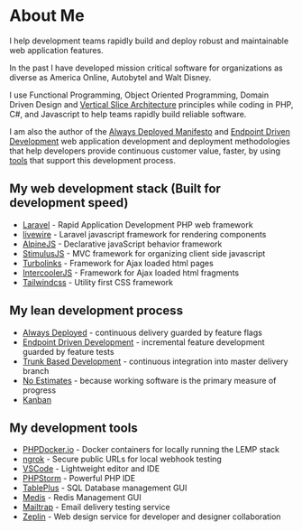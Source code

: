 # About Me

I help development teams rapidly build and deploy robust and maintainable web application features.

In the past I have developed mission critical software for organizations as diverse as America Online, Autobytel and Walt Disney.

I use Functional Programming, Object Oriented Programming, Domain Driven Design and [Vertical Slice Architecture](https://jimmybogard.com/vertical-slice-architecture/) principles while coding in PHP, C#, and Javascript to help teams rapidly build reliable software.

I am also the author of the [Always Deployed Manifesto](https://alwaysdeployed.com) and [Endpoint Driven Development](https://alwaysdeployed.com/endpoint-driven-development) web application development and deployment methodologies that help developers provide continuous customer value, faster, by using [tools](https://alwaysdeployed.com/tools) that support this development process.

## My web development stack (Built for development speed)

+ [Laravel](https://laravel.com) - Rapid Application Development PHP web framework
+ [livewire](https://laravel-livewire.com) - Laravel javascript framework for rendering components
+ [AlpineJS](https://laravel-livewire.com/docs/alpine-js) -  Declarative javaScript behavior framework
+ [StimulusJS](https://stimulusjs.org) - MVC framework for organizing client side javascript
+ [Turbolinks](https://github.com/turbolinks/turbolinks) - Framework for Ajax loaded html pages
+ [IntercoolerJS](https://intercoolerjs.org/) - Framework for Ajax loaded html fragments
+ [Tailwindcss](https://tailwindcss.com/) - Utility first CSS framework

## My lean development process

+ [Always Deployed](https://alwaysdeployed.com) - continuous delivery guarded by feature flags
+ [Endpoint Driven Development](https://alwaysdeployed.com/endpoint-driven-development) - incremental feature development guarded by feature tests
+ [Trunk Based Development](https://trunkbaseddevelopment.com) - continuous integration into master delivery branch
+ [No Estimates](http://ronjeffries.com/xprog/articles/the-noestimates-movement) - because working software is the primary measure of progress
+ [Kanban](https://www.atlassian.com/agile/kanban) 

## My development tools

+ [PHPDocker.io](https://phpdocker.io/) - Docker containers for locally running the LEMP stack
+ [ngrok](https://ngrok.com/) - Secure public URLs for local webhook testing
+ [VSCode](https://code.visualstudio.com/) - Lightweight editor and IDE
+ [PHPStorm](https://www.jetbrains.com/phpstorm/) - Powerful PHP IDE
+ [TablePlus](https://tableplus.com/) - SQL Database management GUI
+ [Medis](http://getmedis.com/) - Redis Management GUI 
+ [Mailtrap](https://mailtrap.io) - Email delivery testing service
+ [Zeplin](https://zeplin.io/) -  Web design service for developer and designer collaboration
